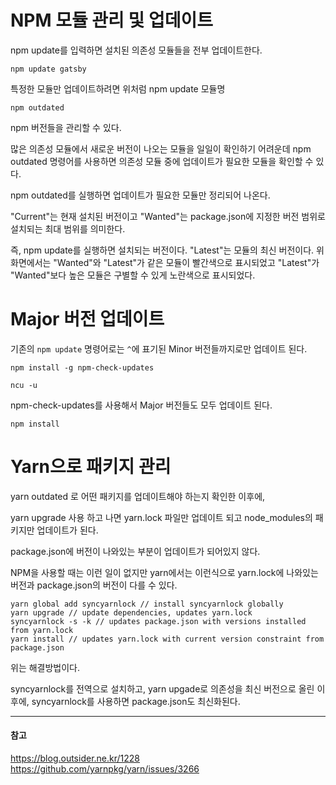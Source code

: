 # NPM 모듈 관리 및 업데이트

npm update를 입력하면 설치된 의존성 모듈들을 전부 업데이트한다.

```npm update gatsby```

특정한 모듈만 업데이트하려면 위처럼 npm update 모듈명

```npm outdated```

npm 버전들을 관리할 수 있다.

많은 의존성 모듈에서 새로운 버전이 나오는 모듈을 일일이 확인하기 어려운데 npm outdated 명령어를 사용하면 의존성 모듈 중에 업데이트가 필요한 모듈을 확인할 수 있다.

npm outdated를 실행하면 업데이트가 필요한 모듈만 정리되어 나온다.

"Current"는 현재 설치된 버전이고 "Wanted"는 package.json에 지정한 버전 범위로 설치되는 최대 범위를 의미한다.

즉, npm update를 실행하면 설치되는 버전이다. "Latest"는 모듈의 최신 버전이다. 위 화면에서는 "Wanted"와 "Latest"가 같은 모듈이 빨간색으로 표시되었고 "Latest"가 "Wanted"보다 높은 모듈은 구별할 수 있게 노란색으로 표시되었다.

# Major 버전 업데이트

기존의 `npm update` 명령어로는 `^`에 표기된 Minor 버전들까지로만 업데이트 된다.

```
npm install -g npm-check-updates
```

```
ncu -u
```

npm-check-updates를 사용해서 Major 버전들도 모두 업데이트 된다.

```
npm install
```

# Yarn으로 패키지 관리

yarn outdated 로 어떤 패키지를 업데이트해야 하는지 확인한 이후에,

yarn upgrade 사용 하고 나면 yarn.lock 파일만 업데이트 되고 node_modules의 패키지만 업데이트가 된다.

package.json에 버전이 나와있는 부분이 업데이트가 되어있지 않다.

NPM을 사용할 때는 이런 일이 없지만 yarn에서는 이런식으로 yarn.lock에 나와있는 버전과 package.json의 버전이 다를 수 있다.

```
yarn global add syncyarnlock // install syncyarnlock globally
yarn upgrade // update dependencies, updates yarn.lock
syncyarnlock -s -k // updates package.json with versions installed from yarn.lock
yarn install // updates yarn.lock with current version constraint from package.json
```

위는 해결방법이다.

syncyarnlock를 전역으로 설치하고, yarn upgade로 의존성을 최신 버전으로 올린 이후에, syncyarnlock를 사용하면 package.json도 최신화된다.

---
#### 참고

https://blog.outsider.ne.kr/1228
https://github.com/yarnpkg/yarn/issues/3266